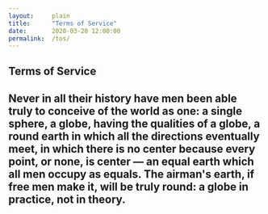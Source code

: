 ```yaml
---
layout:     plain
title:      "Terms of Service"
date:       2020-03-20 12:00:00
permalink:  /tos/
---
```


<h2>Terms of Service<h2>

<p>Never in all their history have men been able truly to conceive of the world as one: a single sphere, a globe, having the qualities of a globe, a round earth in which all the directions eventually meet, in which there is no center because every point, or none, is center — an equal earth which all men occupy as equals. The airman's earth, if free men make it, will be truly round: a globe in practice, not in theory.</p>

